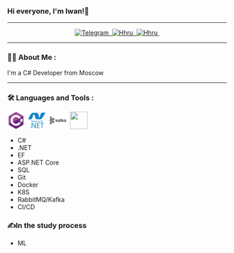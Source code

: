 ### Hi everyone, I'm Iwan!👋

---

<div id="badges" align="center">
  </a>
  <a href="https://t.me/iwnkrswsky">
    <img src="https://cdn1.iconfinder.com/data/icons/rounded-social-media/512/telegram-1024.png" title="Telegram" alt="Telegram" width="100" height="100"/>&nbsp;
  </a>
  <a href="https://hh.ru/resume/f055e8d6ff0c3ac1f40039ed1f6842706b4b75">
    <img src="https://upload.wikimedia.org/wikipedia/commons/7/79/HeadHunter_logo.png" title="Hhru" alt="Hhru" width="100" height="100"/>&nbsp;
  </a>
    <a href="https://www.linkedin.com/in/ivan-piryutko-69128a351/">
    <img src="https://www.courts.ri.gov/SiteCollectionImages/LI.png" title="Hhru" alt="Hhru" width="100" height="100"/>&nbsp;
  </a>
</div>

---

### :man_technologist: About Me :
I'm a C# Developer from Moscow

---

### :hammer_and_wrench: Languages and Tools :
<div>
  <img src="https://github.com/devicons/devicon/blob/master/icons/csharp/csharp-original.svg" title="C#" alt="Csharp" width="40" height="40"/>&nbsp;
  <img src="https://github.com/devicons/devicon/blob/master/icons/dot-net/dot-net-plain-wordmark.svg" title="Dotnet" alt="Dotnet" width="40" height="40"/>&nbsp;
  <img src="https://github.com/devicons/devicon/blob/master/icons/apachekafka/apachekafka-original-wordmark.svg" title="Apache Kafka" alt="Apache Kafka" width="40" height="40"/>&nbsp;
  <img src="" title="" alt="" width="40" height="40"/>&nbsp;
</div>

- C#
- .NET
- EF
- ASP.NET Core
- SQL
- Git
- Docker
- K8S
- RabbitMQ/Kafka
- CI/CD

### ✍️In the study process
- ML
